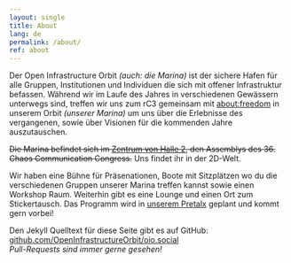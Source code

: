 ```yaml
---
layout: single
title: About
lang: de
permalink: /about/
ref: about
---
```


Der Open Infrastructure Orbit *(auch: die Marina)* ist der sichere Hafen für alle Gruppen, Institutionen und Individuen die sich mit offener Infrastruktur befassen. Während wir im Laufe des Jahres in verschiedenen Gewässern unterwegs sind, treffen wir uns zum rC3 gemeinsam mit [about:freedom](https://twitter.com/about_freedom_) in unserem Orbit *(unserer Marina)* um uns über die Erlebnisse des vergangenen, sowie über Visionen für die kommenden Jahre auszutauschen.

~~Die Marina befindet sich im [Zentrum von Halle 2](https://36c3.c3nav.de/l/oio/ "c3nav Ortsangabe 36c3 Open Infrastructure Orbit"), den Assemblys des 36. Chaos Communication Congress.~~
Uns findet ihr in der 2D-Welt.

Wir haben eine Bühne für Präsenationen, Boote mit Sitzplätzen wo du die verschiedenen Gruppen unserer Marina treffen kannst sowie einen Workshop Raum. Weiterhin gibt es eine Lounge und einen Ort zum Stickertausch. Das Programm wird in [unserem Pretalx](https://talks.rc3.oio.social/r3c-oio/ "Pretalx rC3 Open Infrastructure Orbit") geplant und kommt gern vorbei!


Den Jekyll Quelltext für diese Seite gibt es auf GitHub:
[github.com/OpenInfrastructureOrbit/oio.social](https://github.com/OpenInfrastructureOrbit/oio.social)<br/>
*Pull-Requests sind immer gerne gesehen!*
